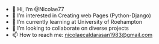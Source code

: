 - 👋 Hi, I’m @Nicolae77
- 👀 I’m interested in Creating web Pages (Python-Django)
- 🌱 I’m currently learning at University of Roehampton
- 💞️ I’m looking to collaborate on diverse projects
- 📫 How to reach me: nicolaecaldarasan1983@gmail.com 


<!---
Nicolae77/Nicolae77 is a ✨ special ✨ repository because its `README.md` (this file) appears on your GitHub profile.
You can click the Preview link to take a look at your changes.
--->
